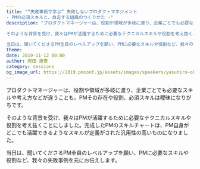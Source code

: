 ```yaml
---
title: "“失敗事例で学ぶ” 失敗しないプロダクトマネジメント
- PMの必須スキルと、自走する組織のつくりかた -"
description: "プロダクトマネージャーは、役割や領域が多岐に渡り、企業ごとでも必要なスキルや考え方などが違うことも。PMその存在や役割、必須スキルは曖昧になりがちです。

そのような背景を受け、我々はPMが活躍するために必要なテクニカルスキルや役割を考え抜くことにしました。完成したPMのスキルチャートは、PM自身がどこでも活躍できるようなスキルが定義がされた汎用性の高いものになりました。

当日は、聞いてくださるPM全員のレベルアップを願い、PMに必要なスキルや役割など、我々の失敗事例を元にお伝えします。"
theme: 
date: 2019-11-12 00:00
author: 岡田 康豊
category: sessions
og_image_url: https://2019.pmconf.jp/assets/images/speakers/yasuhiro-okada.jpg
---
```


プロダクトマネージャーは、役割や領域が多岐に渡り、企業ごとでも必要なスキルや考え方などが違うことも。PMその存在や役割、必須スキルは曖昧になりがちです。

そのような背景を受け、我々はPMが活躍するために必要なテクニカルスキルや役割を考え抜くことにしました。完成したPMのスキルチャートは、PM自身がどこでも活躍できるようなスキルが定義がされた汎用性の高いものになりました。

当日は、聞いてくださるPM全員のレベルアップを願い、PMに必要なスキルや役割など、我々の失敗事例を元にお伝えします。